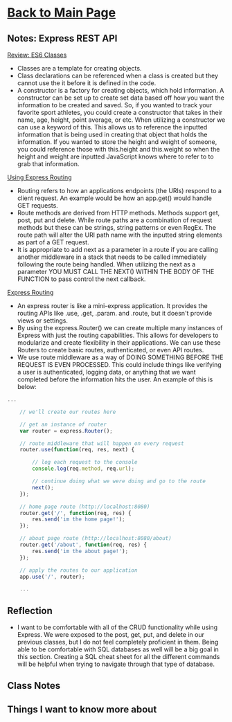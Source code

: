 # [Back to Main Page](https://reecerenninger.github.io/reading-notes/)

## Notes: Express REST API

[Review: ES6 Classes](https://developer.mozilla.org/en-US/docs/Web/JavaScript/Reference/Classes)

- Classes are a template for creating objects.
- Class declarations can be referenced when a class is created but they cannot use the it before it is defined in the code.
- A constructor is a factory for creating objects, which hold information.  A constructor can be set up to create set data based off how you want the information to be created and saved. So, if you wanted to track your favorite sport athletes, you could create a constructor that takes in their name, age, height, point average, or etc.  When utilizing a constructor we can use a keyword of this. This allows us to reference the inputted information that is being used in creating that object that holds the information.  If you wanted to store the height and weight of someone, you could reference those with this.height and this.weight so when the height and weight are inputted JavaScript knows where to refer to to grab that information.

[Using Express Routing](https://expressjs.com/en/guide/routing.html)

- Routing refers to how an applications endpoints (the URls) respond to a client request. An example would be how an app.get() would handle GET requests.
- Route methods are derived from HTTP methods.  Methods support get, post, put and delete. While route paths are a combination of request methods but these can be strings, string patterns or even RegEx. The route path will alter the URl path name with the inputted string elements as part of a GET request.
- It is appropriate to add next as a parameter in a route if you are calling another middleware in a stack that needs to be called immediately following the route being handled.  When utilizing the next as a parameter YOU MUST CALL THE NEXT() WITHIN THE BODY OF THE FUNCTION to pass control the next callback.

[Express Routing](https://scotch.io/tutorials/learn-to-use-the-new-router-in-expressjs-4)

- An express router is like a mini-express application.  It provides the routing APIs like .use, .get, .param. and .route, but it doesn't provide views or settings.
- By using the express.Router() we can create multiple many instances of Express with just the routing capabilities.  This allows for developers to modularize and create flexibility in their applications.  We can use these Routers to create basic routes, authenticated, or even API routes.
- We use route middleware as a way of DOING SOMETHING BEFORE THE REQUEST IS EVEN PROCESSED.  This could include things like verifying a user is authenticated, logging data, or anything that we want completed before the information hits the user. An example of this is below:

``` JavaScript
...

    // we'll create our routes here

    // get an instance of router
    var router = express.Router();

    // route middleware that will happen on every request
    router.use(function(req, res, next) {

        // log each request to the console
        console.log(req.method, req.url);

        // continue doing what we were doing and go to the route
        next();
    });

    // home page route (http://localhost:8080)
    router.get('/', function(req, res) {
        res.send('im the home page!');
    });

    // about page route (http://localhost:8080/about)
    router.get('/about', function(req, res) {
        res.send('im the about page!');
    });

    // apply the routes to our application
    app.use('/', router);

    ...
```

## Reflection

- I want to be comfortable with all of the CRUD functionality while using Express.  We were exposed to the post, get, put, and delete in our previous classes, but I do not feel completely proficient in them. Being able to be comfortable with SQL databases as well will be a big goal in this section.  Creating a SQL cheat sheet for all the different commands will be helpful when trying to navigate through that type of database.

## Class Notes

## Things I want to know more about
